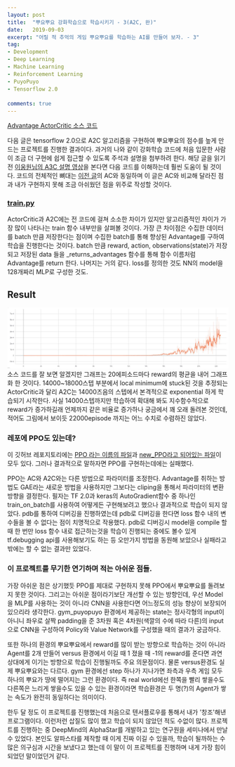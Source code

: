 ```yaml
---
layout: post
title:  "뿌요뿌요 강화학습으로 학습시키기 - 3(A2C, 완)"
date:   2019-09-03
excerpt: "어릴 적 추억의 게임 뿌요뿌요를 학습하는 AI를 만들어 보자. - 3"
tag:
- Development
- Deep Learning
- Machine Learning
- Reinforcement Learning
- PuyoPuyo
- Tensorflow 2.0

comments: true
---
```


[Advantage ActorCritic 소스 코드](https://github.com/queez0405/puyopuyoRL/blob/master/A2Cpuyo.py)

다음 글은 tensorflow 2.0으로 A2C 알고리즘을 구현하여 뿌요뿌요의 점수를 높게 만드는 프로젝트를 진행한 결과이다. 과거의 나와 같이 강화학습 코드에 처음 입문한 사람이 조금 더 구현에 쉽게 접근할 수 있도록 주석과 설명을 첨부하려 한다.
해당 글을 읽기 전 [이웅원님의 A3C 설명 영상](https://youtu.be/gINks-YCTBs)을 본다면 다음 코드를 이해하는데 훨씬 도움이 될 것이다. 코드의 전체적인 뼈대는 [이전 글](https://queez0405.github.io/puyoRL-2/)의 AC와 동일하며 이 글은 AC와 비교해 달라진 점과 내가 구현하지 못해 조금 아쉬웠던 점을 위주로 작성할 것이다.
<script src="https://gist.github.com/queez0405/8835b98089dff1964aeba0bc9621e6f3.js"></script>

### [train.py](https://gist.github.com/queez0405/8835b98089dff1964aeba0bc9621e6f3)
ActorCritic과 A2C에는 전 코드에 걸쳐 소소한 차이가 있지만 알고리즘적인 차이가 가장 많이 나타나는 train 함수 내부만을 살펴볼 것이다. 가장 큰 차이점은 수집한 데이터를 batch 만큼 저장한다는 점이며 수집한 batch를 통해 향상된 Advantage를 구하여 학습을 진행한다는 것이다. batch 만큼 reward, action, observations(state)가 저장되고 저장된 data 들을 _returns_advantages 함수를 통해 함수 이름처럼 Advantage를 return 한다. 나머지는 거의 같다. loss를 정의한 것도 NN의 model을 128개짜리 MLP로 구성한 것도.

## Result
![ACResult](https://raw.githubusercontent.com/queez0405/queez0405.github.io/master/_posts/puyopuyo/A2CResult.JPG)
소스 코드를 잘 보면 알겠지만 그래프는 20에피소드마다 reward의 평균을 내어 그래프화 한 것이다. 14000~18000스텝 부분에서 local minimum에 stuck된 것을 추정되는 ActorCritic과 달리 A2C는 14000즈음의 스텝에서 본격적으로 exponential 하게 학습되기  시작한다. 사실 14000스텝까지만 학습하여 확대해 봐도 지수함수적으로 reward가 증가하길래 언제까지 같은 비율로 증가하나 궁금에서 꽤 오래 돌려본 것인데, 적어도 그림에서 보이듯 22000episode 까지는 어느 수치로 수렴하진 않았다.

### 레포에 PPO도 있는데?
이 깃허브 레포지토리에는 [PPO 라는 이름의 파일](https://github.com/queez0405/puyopuyoRL/blob/master/PPOpuyo.py)과 [new_PPO라고 되어있는 파일](https://github.com/queez0405/puyopuyoRL/blob/master/new_PPopuyo.py)이 모두 있다. 그러나 결과적으로 말하자면 PPO를 구현하는데에는 실패했다.

PPO는 AC와 A2C와는 다른 방법으로 파라미터를 조정한다. Advantage를 취하는 방법도 GAE라는 새로운 방법을 사용하지만 그보다는 cliping을 통해서 파라미터의 변환 방향을 결정한다. 필자는 TF 2.0과 keras의 AutoGradient함수 중 하나인 train_on_batch를 사용하여 어떻게든 구현해보려고 했으나 결과적으로 학습이 되지 않았다. pdb를 통하여 디버깅을 진행하였는데 pdb로 디버깅을 한다면 loss 함수 내의 변수들을 볼 수 없다는 점이 치명적으로 작용했다. pdb로 디버깅시 model을 compile 할 때 한 번만 loss 함수 내로 접근하는것을 학습이 진행되는 중에도 볼수 있게 tf.debugging api를 사용해보기도 하는 등 오만가지 방법을 동원해 보았으나 실패라고밖에는 할 수 없는 결과만 있었다.

### 이 프로젝트를 무기한 연기하며 적는 아쉬운 점들.
가장 아쉬운 점은 상기했듯 PPO를 제대로 구현하지 못해 PPO에서 뿌요뿌요를 돌려보지 못한 것이다. 그리고는 아쉬운 점이라기보단 개선할 수 있는 방향인데, 우선 Model을 MLP를 사용하는 것이 아니라 CNN을 사용한다면 어느정도의 성능 향상이 보장되어 있으리라 생각한다. gym_puyopuyo 환경에서 제공하는 state는 정사각형의 input이 아니니 좌우로 살짝 padding을 준 3차원 혹은 4차원(색깔의 수에 따라 다른)의 input으로 CNN을 구성하여 Policy와 Value Network를 구성했을 때의 결과가 궁금하다.

또한 하나의 환경의 뿌요뿌요에서 reward를 많이 받는 방향으로 학습하는 것이 아니라 Agent를 2개 만들어 versus 환경에서 이길 때 1 졌을 때 -1의 reward를 준다면 과연 상대에게 이기는 방향으로 학습이 진행될까도 주요 의문점이다. 물론 versus환경도 실제 뿌요뿌요와는 다르다. gym 환경에선 step 하나가 지나가면 좌측과 우측 게임 모두 하나의 뿌요가 땅에 떨어지는 그런 환경이다. 즉 real world에선 한쪽을 빨리 쌓을수도 다른쪽은 느리게 쌓을수도 있을 수 있는 환경이라면 학습환경은 두 명(?)의 Agent가 쌓는 속도가 완전히 동일하다는 의미이다.  
  
한두 달 정도 이 프로젝트를 진행했는데 처음으로 텐서플로우를 통해서 내가 '창조'해낸 프로그램이다. 이런저런 삽질도 많이 했고 학습이 되지 않았던 적도 수없이 많다. 프로젝트를 진행하는 중 DeepMind의 AlphaStar를 개발하고 있는 연구원을 세미나에서 만날 수 있었다. 본인도 알파스타를 제작할 때 이게 진짜 이길 수 있을까, 학습이 될까하는 수많은 의구심과 시간을 보냈다고 했는데 이 말이 이 프로젝트를 진행하며 내게 가장 힘이 되었던 말이었던거 같다.
